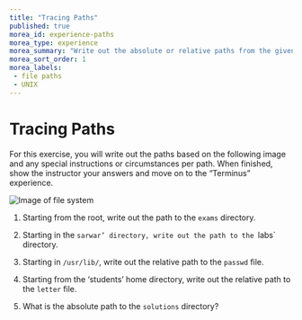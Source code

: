 ```yaml
---
title: "Tracing Paths"
published: true
morea_id: experience-paths
morea_type: experience
morea_summary: "Write out the absolute or relative paths from the given pictures."
morea_sort_order: 1
morea_labels:
 - file paths
 - UNIX
---
```


# Tracing Paths

For this exercise, you will write out the paths based on the following image and any special instructions or circumstances per path. 
When finished, show the instructor your answers and move on to the “Terminus” experience.

![Image of file system](https://i.imgur.com/bxe7XTw.png)


1. Starting from the root, write out the path to the `exams` directory.

2. Starting in the `sarwar’ directory, write out the path to the `labs` directory.

3. Starting in `/usr/lib/`, write out the relative path to the `passwd` file.

4. Starting from the ‘students’ home directory, write out the relative path to the `letter` file.

5. What is the absolute path to the `solutions` directory?

